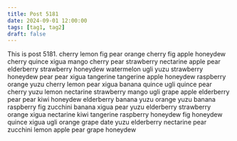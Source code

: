```yaml
---
title: Post 5181
date: 2024-09-01 12:00:00
tags: [tag1, tag2]
draft: false
---
```

This is post 5181.
cherry
lemon
fig
pear
orange
cherry
fig
apple
honeydew
cherry
quince
xigua
mango
cherry
pear
strawberry
nectarine
apple
pear
elderberry
strawberry
honeydew
watermelon
ugli
yuzu
strawberry
honeydew
pear
pear
xigua
tangerine
tangerine
apple
honeydew
raspberry
orange
yuzu
cherry
lemon
pear
xigua
banana
quince
ugli
quince
pear
cherry
yuzu
lemon
nectarine
strawberry
mango
ugli
grape
apple
elderberry
pear
pear
kiwi
honeydew
elderberry
banana
yuzu
orange
yuzu
banana
raspberry
fig
zucchini
banana
xigua
pear
yuzu
elderberry
strawberry
orange
xigua
nectarine
kiwi
tangerine
raspberry
honeydew
fig
honeydew
quince
xigua
ugli
orange
grape
date
yuzu
elderberry
nectarine
pear
zucchini
lemon
apple
pear
grape
honeydew
